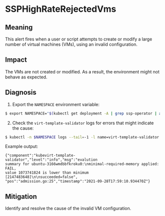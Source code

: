# SSPHighRateRejectedVms
<!--apinnick Nov 2022-->

## Meaning

This alert fires when a user or script attempts to create or modify a large number of virtual machines (VMs), using an invalid configuration.

## Impact

The VMs are not created or modified. As a result, the environment might not behave as expected.

## Diagnosis

1. Export the `NAMESPACE` environment variable:
```bash
$ export NAMESPACE="$(kubectl get deployment -A | grep ssp-operator | awk '{print $1}')"
```
2. Check the `virt-template-validator` logs for errors that might indicate the cause:
```bash
$ kubectl -n $NAMESPACE logs --tail=-1 -l name=virt-template-validator
```
Example output:
```
{"component":"kubevirt-template-validator","level":"info","msg":"evalution 
summary for ubuntu-3166wmdbbfkroku0:\nminimal-required-memory applied: FAIL, 
value 1073741824 is lower than minimum [2147483648]\n\nsucceeded=false",
"pos":"admission.go:25","timestamp":"2021-09-28T17:59:10.934470Z"}
```

## Mitigation

Identify and resolve the cause of the invalid VM configuration.
